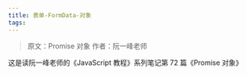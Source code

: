 ```yaml
---
title: 表单-FormData-对象
tags:
---
```


> 原文：Promise 对象
> 作者：阮一峰老师

这是读阮一峰老师的《JavaScript 教程》系列笔记第 72 篇《Promise 对象》
